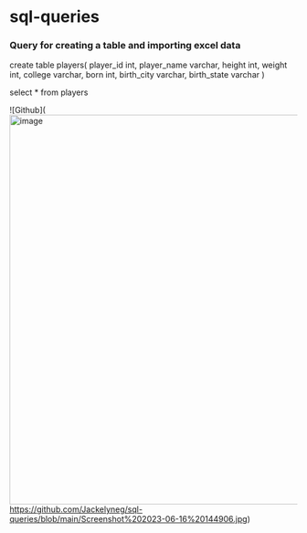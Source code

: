 # sql-queries

### Query for creating a table and importing excel data

create table players(
	player_id int,
	player_name varchar,
	height int,
	weight int,
	college varchar,
	born int,
	birth_city varchar,
	birth_state varchar
)

select * from players

![Github]([<img width="683" alt="image" src="https://github.com/Jackelyneg/sql-queries/assets/81592631/128ecaa7-be2c-460d-a522-615b0172a8cf">](https://github.com/Jackelyneg/sql-queries/blob/main/Screenshot%202023-06-16%20144906.jpg)https://github.com/Jackelyneg/sql-queries/blob/main/Screenshot%202023-06-16%20144906.jpg)
